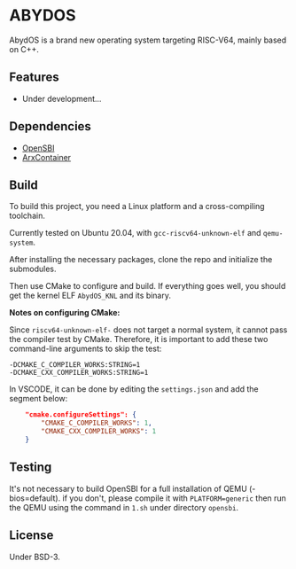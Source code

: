 # ABYDOS

AbydOS is a brand new operating system targeting RISC-V64, mainly based on C++.

## Features

- Under development...

## Dependencies

- [OpenSBI](https://github.com/riscv-software-src/opensbi)
- [ArxContainer](https://github.com/hideakitai/ArxContainer)

## Build

To build this project, you need a Linux platform and a cross-compiling toolchain.

Currently tested on Ubuntu 20.04, with `gcc-riscv64-unknown-elf` and `qemu-system`.

After installing the necessary packages, clone the repo and initialize the submodules.

Then use CMake to configure and build. If everything goes well, you should get the kernel ELF `AbydOS_KNL` and its binary.

**Notes on configuring CMake:**

Since `riscv64-unknown-elf-` does not target a normal system, it cannot pass the compiler test by CMake. Therefore, it is important to add these two command-line arguments to skip the test:

```
-DCMAKE_C_COMPILER_WORKS:STRING=1 
-DCMAKE_CXX_COMPILER_WORKS:STRING=1
```

In VSCODE, it can be done by editing the `settings.json` and add the segment below:

```json
    "cmake.configureSettings": {
        "CMAKE_C_COMPILER_WORKS": 1,
        "CMAKE_CXX_COMPILER_WORKS": 1
    }
```

## Testing

It's not necessary to build OpenSBI for a full installation of QEMU (-bios=default). if you don't, please compile it with `PLATFORM=generic` then run the QEMU using the command in `1.sh` under directory `opensbi`.  

## License

Under BSD-3.